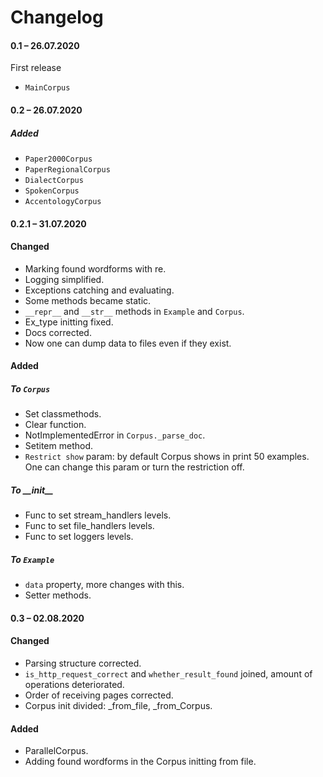 # Changelog

#### 0.1 – 26.07.2020
First release
* `MainCorpus`


#### 0.2 – 26.07.2020
##### Added
* `Paper2000Corpus`
* `PaperRegionalCorpus`
* `DialectCorpus`
* `SpokenCorpus`
* `AccentologyCorpus`


#### 0.2.1 – 31.07.2020
#### Changed
* Marking found wordforms with re.
* Logging simplified.
* Exceptions catching and evaluating.
* Some methods became static.
* `__repr__` and `__str__` methods in `Example` and `Corpus`.
* Ex_type initting fixed. 
* Docs corrected.
* Now one can dump data to files even if they exist.


#### Added
##### To `Corpus`
* Set classmethods.
* Clear function.
* NotImplementedError in `Corpus._parse_doc`.
* Setitem method.
* `Restrict show` param: by default Corpus shows in print 50 examples. 
One can change this param or turn the restriction off.


##### To \_\_init__
* Func to set stream_handlers levels.
* Func to set file_handlers levels.
* Func to set loggers levels.

##### To `Example`
* `data` property, more changes with this.
* Setter methods.


#### 0.3 – 02.08.2020
#### Changed
* Parsing structure corrected.
* `is_http_request_correct` and `whether_result_found` joined, amount of operations deteriorated.
* Order of receiving pages corrected.
* Corpus init divided: _from_file, _from_Corpus.
 

#### Added
* ParallelCorpus.
* Adding found wordforms in the Corpus initting from file.